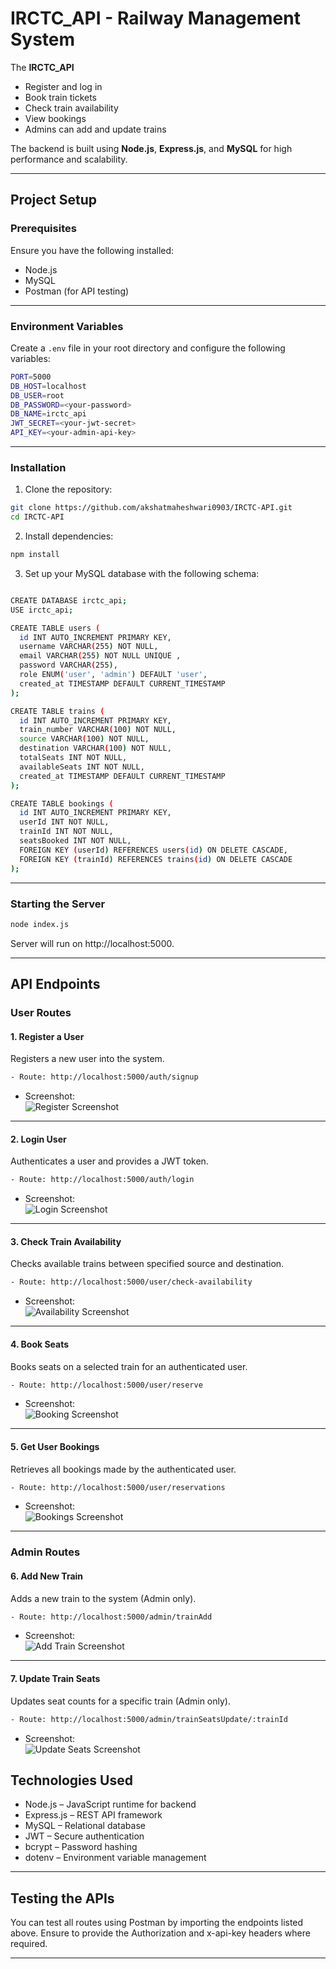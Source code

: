 #  IRCTC_API - Railway Management System

The **IRCTC_API** 

- Register and log in
- Book train tickets
- Check train availability
- View bookings
- Admins can add and update trains

The backend is built using **Node.js**, **Express.js**, and **MySQL** for high performance and scalability.

---

##  Project Setup

###  Prerequisites

Ensure you have the following installed:

- Node.js
- MySQL
- Postman (for API testing)

---

###  Environment Variables

Create a `.env` file in your root directory and configure the following variables:

```bash
PORT=5000
DB_HOST=localhost
DB_USER=root
DB_PASSWORD=<your-password>
DB_NAME=irctc_api
JWT_SECRET=<your-jwt-secret>
API_KEY=<your-admin-api-key>
```

---

###  Installation

1. Clone the repository:

```bash
git clone https://github.com/akshatmaheshwari0903/IRCTC-API.git
cd IRCTC-API
```

2. Install dependencies:

```bash
npm install
```

3. Set up your MySQL database with the following schema:

```bash

CREATE DATABASE irctc_api;
USE irctc_api;

CREATE TABLE users (
  id INT AUTO_INCREMENT PRIMARY KEY,
  username VARCHAR(255) NOT NULL,
  email VARCHAR(255) NOT NULL UNIQUE ,
  password VARCHAR(255),
  role ENUM('user', 'admin') DEFAULT 'user',
  created_at TIMESTAMP DEFAULT CURRENT_TIMESTAMP
);

CREATE TABLE trains (
  id INT AUTO_INCREMENT PRIMARY KEY,
  train_number VARCHAR(100) NOT NULL,
  source VARCHAR(100) NOT NULL,
  destination VARCHAR(100) NOT NULL,
  totalSeats INT NOT NULL,
  availableSeats INT NOT NULL,
  created_at TIMESTAMP DEFAULT CURRENT_TIMESTAMP
);

CREATE TABLE bookings (
  id INT AUTO_INCREMENT PRIMARY KEY,
  userId INT NOT NULL,
  trainId INT NOT NULL,
  seatsBooked INT NOT NULL,
  FOREIGN KEY (userId) REFERENCES users(id) ON DELETE CASCADE,
  FOREIGN KEY (trainId) REFERENCES trains(id) ON DELETE CASCADE
);

```
---

###  Starting the Server

``` bash
node index.js
```

Server will run on http://localhost:5000.

---

##  API Endpoints

###  User Routes

#### 1. Register a User  

Registers a new user into the system.  
```bash
- Route: http://localhost:5000/auth/signup 
``` 
- Screenshot:  
  ![Register Screenshot](screenshots/register.png)

---

#### 2. Login User  
Authenticates a user and provides a JWT token. 
```bash 
- Route: http://localhost:5000/auth/login  
```
- Screenshot:  
  ![Login Screenshot](screenshots/login.png)

---

#### 3. Check Train Availability  
Checks available trains between specified source and destination.  
```bash
- Route: http://localhost:5000/user/check-availability 
``` 
- Screenshot:  
  ![Availability Screenshot](screenshots/check-availability.png)

---

#### 4. Book Seats  
Books seats on a selected train for an authenticated user.  
```bash
- Route: http://localhost:5000/user/reserve 
```
- Screenshot:  
  ![Booking Screenshot](screenshots/book-seat.png)

---

#### 5. Get User Bookings  
Retrieves all bookings made by the authenticated user.  
```bash
- Route: http://localhost:5000/user/reservations
```
- Screenshot:  
  ![Bookings Screenshot](screenshots/view-bookings.png)

---

###  Admin Routes

#### 6. Add New Train  
Adds a new train to the system (Admin only). 
```bash 
- Route: http://localhost:5000/admin/trainAdd  
```
- Screenshot:  
  ![Add Train Screenshot](screenshots/add-train.png)

---

#### 7. Update Train Seats  
Updates seat counts for a specific train (Admin only).  
```bash
- Route: http://localhost:5000/admin/trainSeatsUpdate/:trainId
``` 
- Screenshot:  
  ![Update Seats Screenshot](screenshots/update-seats.png)


##  Technologies Used

- Node.js – JavaScript runtime for backend
- Express.js – REST API framework
- MySQL – Relational database
- JWT – Secure authentication
- bcrypt – Password hashing
- dotenv – Environment variable management

---

##  Testing the APIs

You can test all routes using Postman by importing the endpoints listed above. Ensure to provide the Authorization and x-api-key headers where required.

---


